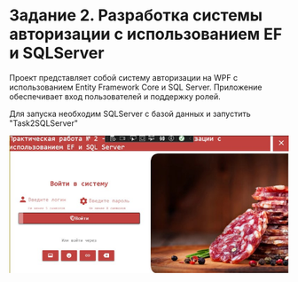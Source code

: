 <h1>Задание 2. Разработка системы авторизации с использованием EF и SQLServer</h1>
<p>Проект представляет собой систему авторизации на WPF с использованием Entity Framework Core и SQL Server. Приложение обеспечивает вход пользователей и поддержку ролей.</p>
<p>Для запуска необходим SQLServer с базой данных и запустить "Task2SQLServer"</p>
<img src="screenshots/1.jpg">

